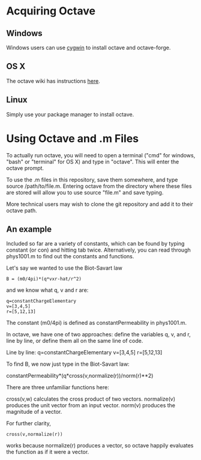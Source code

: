 Acquiring Octave
=======================

Windows
-------

Windows users can use [cygwin](http://www.cygwin.com) to install octave and octave-forge.

OS X
----

The octave wiki has instructions [here](http://wiki.octave.org/Octave_for_MacOS_X).

Linux
-----

Simply use your package manager to install octave.

Using Octave and .m Files
=========================

To actually run octave, you will need to open a terminal ("cmd" for windows, "bash" or "terminal" 
for OS X) and type in "octave". This will enter the octave prompt.

To use the .m files in this repository, save them somewhere, and type source /path/to/file.m. 
Entering octave from the directory where these files are stored will allow you to use source 
"file.m" and save typing.

More technical users may wish to clone the git repository and add it to their octave path.

An example
----------

Included so far are a variety of constants, which can be found by typing constant (or con) and 
hitting tab twice. Alternatively, you can read through phys1001.m to find out the constants and
functions.

Let's say we wanted to use the Biot-Savart law

	B = (m0/4pi)*(q*vxr-hat/r^2)

and we know what q, v and r are:
	
	q=constantChargeElementary
	v=[3,4,5]
	r=[5,12,13]

The constant (m0/4pi) is defined as constantPermeability in phys1001.m.

In octave, we have one of two approaches: define the variables q, v, and r, line by line, or define 
them all on the same line of code.

Line by line:
q=constantChargeElementary
v=[3,4,5]
r=[5,12,13]

To find B, we now just type in the Biot-Savart law:

constantPermeability*(q*cross(v,normalize(r))/norm(r)**2)

There are three unfamiliar functions here:

cross(v,w) calculates the cross product of two vectors.
normalize(v) produces the unit vector from an input vector.
norm(v) produces the magnitude of a vector.

For further clarity,

	cross(v,normalize(r))

works because normalize(r) produces a vector, so octave happily evaluates the function as if it were a vector.

